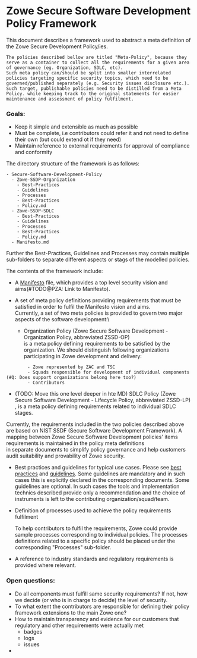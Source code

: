 # Zowe Secure Software Development Policy Framework

This document describes a framework used to abstract a meta definition of the Zowe Secure Development Policy/ies.
``` 
The policies described bellow are titled "Meta-Policy", because they serve as a container to collect all the requirements for a given area of governance (eg. Organization, SDLC, etc).
Such meta policy can/should be split into smaller interrelated policies targeting specific security topics, which need to be governed/published separately (e.g. Security issues disclosure etc.).
Such target, publishable policies need to be distilled from a Meta Policy. while keeping track to the original statements for easier maintenance and assessment of policy fulfilment.
```

### Goals:
- Keep it simple and extensible as much as possible
- Must be complete, i.e contributors could refer it and not need to define their own (but could extend ot if they need)
- Maintain reference to external requirements for approval of compliance and conformity


The directory structure of the framework is as follows:
```
- Secure-Software-Development-Policy
  - Zowe-SSDP-Organization
    - Best-Practices
    - Guidelines
    - Processes
    - Best-Practices
    - Policy.md
  - Zowe-SSDP-SDLC
    - Best-Practices
    - Guidelines
    - Processes
    - Best-Practices
    - Policy.md
  - Manifesto.md
```

Further the Best-Practices, Guidelines and Processes may contain multiple sub-folders to separate different aspects or stags of the modelled policies. 

The contents of the framework include:
- A [Manifesto](./Manifesto.md) file, which provides a top level security vision and aims(#TODO@PZA: Link to Manifesto).


- A set of meta policy definitions providing requirements that must be satisfied in order to fulfil the Manifesto vision and aims.\
Currently, a set of two meta policies is provided to govern two major aspects of the software development:\

    - Organization Policy (Zowe Secure Software Development - Organization Policy, abbreviated ZSSD-OP)\
  is a meta policy defining requirements to be satisfied by the organization. We should distinguish following organizations participating in Zowe development and delivery:
```
        - Zowe represented by ZAC and TSC
        - Squads responsible for development of individual components (#Q: Does support organizations belong here too?)
        - Contributors
```

  - (TODO: Move this one level deeper in hte MD) SDLC Policy (Zowe Secure Software Development - Lifecycle Policy, abbreviated ZSSD-LP)\
  , is a meta policy defining requirements related to individual SDLC stages. 

Currently, the requirements included in the two policies described above are based on NIST SSDF (Secure Software Development Framework).
A mapping between Zowe Secure Software Development policies' items requirements is maintained in the policy meta definitions  
in separate documents to simplify policy governance and help customers
audit suitability and provability of Zowe security.


- Best practices and guidelines for typical use cases.
  Please see [best practices](./Best-Practices/best-practices.md) and [guidelines](./Guidelines/guidelines.md). Some guidelines are mandatory and in such cases this is explicitly declared in the corresponding documents. Some guidelines are optional. In such cases the tools and implementation technics described provide only a recommendation and the choice of instruments is
  left to the contributing organization/squad/team.


- Definition of processes used to achieve the policy requirements fulfilment

  To help contributors to fulfil the requirements, Zowe could provide sample
processes corresponding to individual policies. The processes definitions related to a specific policy should be placed 
under the corresponding "Processes" sub-folder.



- A reference to industry standards and regulatory requirements is provided where relevant.

<span style="display: none">#TODO@PZA: Provide links to the BPs, Guidelines and other related documents.</span>



### Open questions:
- Do all components must fulfill same security requirements? If not, how we decide (or who is in charge to decide) the level of security.
- To what extent the contributors are responsible for defining their policy framework extensions to the main Zowe one? 
- How to maintain transparency and evidence for our customers that regulatory and other requirements were actually met
  - badges 
  - logs
  - issues 
- 
